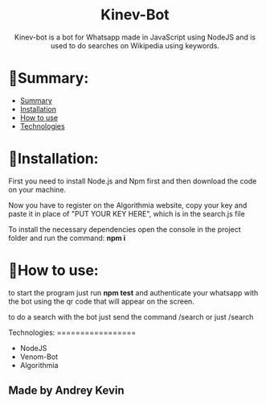 <h1 align="center">Kinev-Bot</h1>
<p align="center">Kinev-bot is a bot for Whatsapp made in JavaScript using NodeJS and is used to do searches on Wikipedia using keywords.</p>

📌Summary:
=================
<!--ts-->
   * [Summary](#summary)
   * [Installation](#installation)
   * [How to use](#how-to-use)
   * [Technologies](#technologies)
<!--te-->

🔧Installation:
=================
<p>First you need to install Node.js and Npm first and then download the code on your machine.</p>

<p>Now you have to register on the Algorithmia website, copy your key and paste it in place of "PUT YOUR KEY HERE", which is in the search.js file</p>

<p>To install the necessary dependencies open the console in the project folder and run the command: <b>npm i</b></p>

📘How to use:
=================
<p>to start the program just run <b>npm test</b> and authenticate your whatsapp with the bot using the qr code that will appear on the screen.</p>
<p>to do a search with the bot just send the command /search <keyword> or just /search</p>
Technologies:
=================
<ul>
  <li>NodeJS</li>
  <li>Venom-Bot</li>
  <li>Algorithmia</li>
</ul>

<h2>Made by Andrey Kevin</h2>
